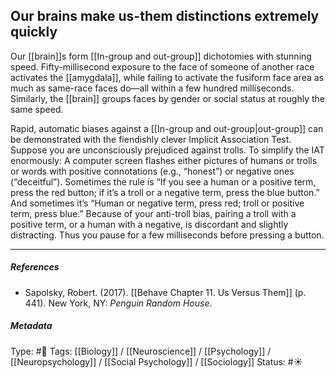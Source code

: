## Our brains make us-them distinctions extremely quickly  # 

Our [[brain]]s form [[In-group and out-group]] dichotomies with stunning speed. Fifty-millisecond exposure to the face of someone of another race activates the [[amygdala]], while failing to activate the fusiform face area as much as same-race faces do—all within a few hundred milliseconds. Similarly, the [[brain]] groups faces by gender or social status at roughly the same speed.

Rapid, automatic biases against a [[In-group and out-group|out-group]] can be demonstrated with the fiendishly clever Implicit Association Test. Suppose you are unconsciously prejudiced against trolls. To simplify the IAT enormously: A computer screen flashes either pictures of humans or trolls or words with positive connotations (e.g., “honest”) or negative ones (“deceitful”). Sometimes the rule is “If you see a human or a positive term, press the red button; if it’s a troll or a negative term, press the blue button.” And sometimes it’s “Human or negative term, press red; troll or positive term, press blue.” Because of your anti-troll bias, pairing a troll with a positive term, or a human with a negative, is discordant and slightly distracting. Thus you pause for a few milliseconds before pressing a button.

___

##### References

- Sapolsky, Robert. (2017). [[Behave Chapter 11. Us Versus Them]] (p. 441). New York, NY: _Penguin Random House_. 

##### Metadata

Type: #🔴 
Tags: [[Biology]] / [[Neuroscience]] / [[Psychology]] / [[Neuropsychology]] / [[Social Psychology]] / [[Sociology]] 
Status: #☀️ 